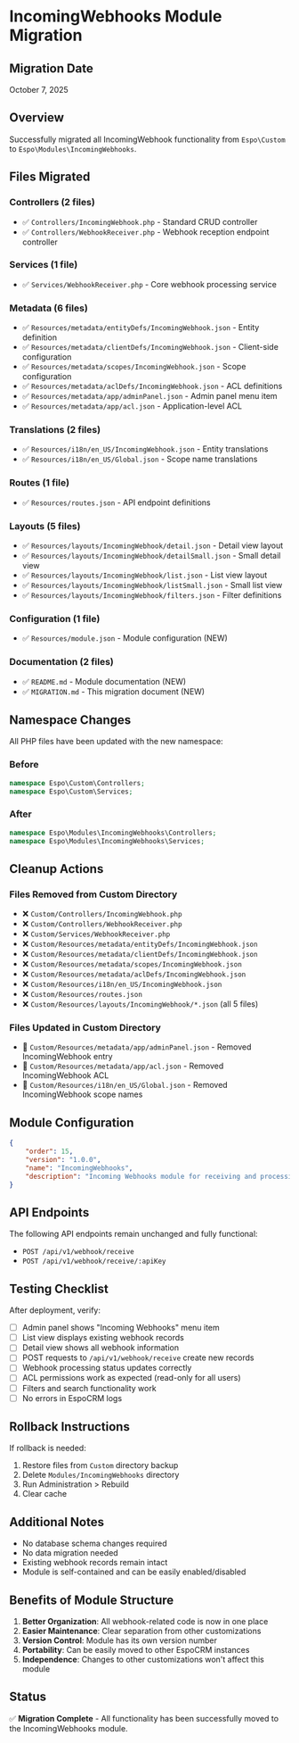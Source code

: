 # IncomingWebhooks Module Migration

## Migration Date

October 7, 2025

## Overview

Successfully migrated all IncomingWebhook functionality from `Espo\Custom` to `Espo\Modules\IncomingWebhooks`.

## Files Migrated

### Controllers (2 files)

-   ✅ `Controllers/IncomingWebhook.php` - Standard CRUD controller
-   ✅ `Controllers/WebhookReceiver.php` - Webhook reception endpoint controller

### Services (1 file)

-   ✅ `Services/WebhookReceiver.php` - Core webhook processing service

### Metadata (6 files)

-   ✅ `Resources/metadata/entityDefs/IncomingWebhook.json` - Entity definition
-   ✅ `Resources/metadata/clientDefs/IncomingWebhook.json` - Client-side configuration
-   ✅ `Resources/metadata/scopes/IncomingWebhook.json` - Scope configuration
-   ✅ `Resources/metadata/aclDefs/IncomingWebhook.json` - ACL definitions
-   ✅ `Resources/metadata/app/adminPanel.json` - Admin panel menu item
-   ✅ `Resources/metadata/app/acl.json` - Application-level ACL

### Translations (2 files)

-   ✅ `Resources/i18n/en_US/IncomingWebhook.json` - Entity translations
-   ✅ `Resources/i18n/en_US/Global.json` - Scope name translations

### Routes (1 file)

-   ✅ `Resources/routes.json` - API endpoint definitions

### Layouts (5 files)

-   ✅ `Resources/layouts/IncomingWebhook/detail.json` - Detail view layout
-   ✅ `Resources/layouts/IncomingWebhook/detailSmall.json` - Small detail view
-   ✅ `Resources/layouts/IncomingWebhook/list.json` - List view layout
-   ✅ `Resources/layouts/IncomingWebhook/listSmall.json` - Small list view
-   ✅ `Resources/layouts/IncomingWebhook/filters.json` - Filter definitions

### Configuration (1 file)

-   ✅ `Resources/module.json` - Module configuration (NEW)

### Documentation (2 files)

-   ✅ `README.md` - Module documentation (NEW)
-   ✅ `MIGRATION.md` - This migration document (NEW)

## Namespace Changes

All PHP files have been updated with the new namespace:

### Before

```php
namespace Espo\Custom\Controllers;
namespace Espo\Custom\Services;
```

### After

```php
namespace Espo\Modules\IncomingWebhooks\Controllers;
namespace Espo\Modules\IncomingWebhooks\Services;
```

## Cleanup Actions

### Files Removed from Custom Directory

-   ❌ `Custom/Controllers/IncomingWebhook.php`
-   ❌ `Custom/Controllers/WebhookReceiver.php`
-   ❌ `Custom/Services/WebhookReceiver.php`
-   ❌ `Custom/Resources/metadata/entityDefs/IncomingWebhook.json`
-   ❌ `Custom/Resources/metadata/clientDefs/IncomingWebhook.json`
-   ❌ `Custom/Resources/metadata/scopes/IncomingWebhook.json`
-   ❌ `Custom/Resources/metadata/aclDefs/IncomingWebhook.json`
-   ❌ `Custom/Resources/i18n/en_US/IncomingWebhook.json`
-   ❌ `Custom/Resources/routes.json`
-   ❌ `Custom/Resources/layouts/IncomingWebhook/*.json` (all 5 files)

### Files Updated in Custom Directory

-   🔧 `Custom/Resources/metadata/app/adminPanel.json` - Removed IncomingWebhook entry
-   🔧 `Custom/Resources/metadata/app/acl.json` - Removed IncomingWebhook ACL
-   🔧 `Custom/Resources/i18n/en_US/Global.json` - Removed IncomingWebhook scope names

## Module Configuration

```json
{
    "order": 15,
    "version": "1.0.0",
    "name": "IncomingWebhooks",
    "description": "Incoming Webhooks module for receiving and processing webhooks from external systems"
}
```

## API Endpoints

The following API endpoints remain unchanged and fully functional:

-   `POST /api/v1/webhook/receive`
-   `POST /api/v1/webhook/receive/:apiKey`

## Testing Checklist

After deployment, verify:

-   [ ] Admin panel shows "Incoming Webhooks" menu item
-   [ ] List view displays existing webhook records
-   [ ] Detail view shows all webhook information
-   [ ] POST requests to `/api/v1/webhook/receive` create new records
-   [ ] Webhook processing status updates correctly
-   [ ] ACL permissions work as expected (read-only for all users)
-   [ ] Filters and search functionality work
-   [ ] No errors in EspoCRM logs

## Rollback Instructions

If rollback is needed:

1. Restore files from `Custom` directory backup
2. Delete `Modules/IncomingWebhooks` directory
3. Run Administration > Rebuild
4. Clear cache

## Additional Notes

-   No database schema changes required
-   No data migration needed
-   Existing webhook records remain intact
-   Module is self-contained and can be easily enabled/disabled

## Benefits of Module Structure

1. **Better Organization**: All webhook-related code is now in one place
2. **Easier Maintenance**: Clear separation from other customizations
3. **Version Control**: Module has its own version number
4. **Portability**: Can be easily moved to other EspoCRM instances
5. **Independence**: Changes to other customizations won't affect this module

## Status

✅ **Migration Complete** - All functionality has been successfully moved to the IncomingWebhooks module.

